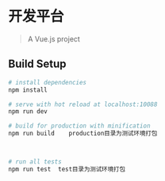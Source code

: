 # 开发平台


> A Vue.js project

## Build Setup

``` bash
# install dependencies
npm install

# serve with hot reload at localhost:10088
npm run dev

# build for production with minification
npm run build    production目录为测试环境打包



# run all tests
npm run test  test目录为测试环境打包
```
